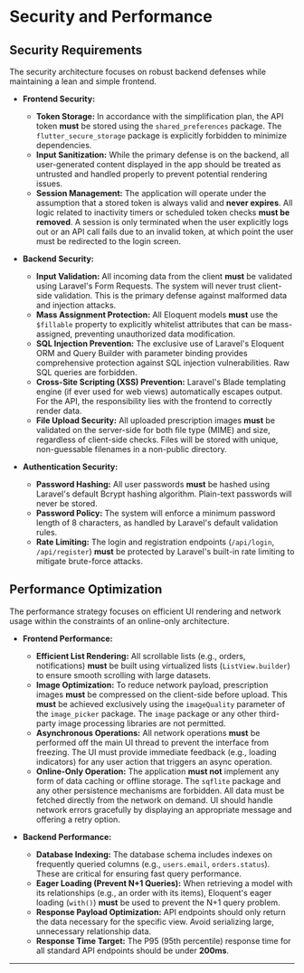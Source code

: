 # Security and Performance

<!--docs/architecture/[title].md-->

## Security Requirements

The security architecture focuses on robust backend defenses while maintaining a lean and simple frontend.

*   **Frontend Security:**
    *   **Token Storage:** In accordance with the simplification plan, the API token **must** be stored using the `shared_preferences` package. The `flutter_secure_storage` package is explicitly forbidden to minimize dependencies.
    *   **Input Sanitization:** While the primary defense is on the backend, all user-generated content displayed in the app should be treated as untrusted and handled properly to prevent potential rendering issues.
    *   **Session Management:** The application will operate under the assumption that a stored token is always valid and **never expires**. All logic related to inactivity timers or scheduled token checks **must be removed**. A session is only terminated when the user explicitly logs out or an API call fails due to an invalid token, at which point the user must be redirected to the login screen.

*   **Backend Security:**
    *   **Input Validation:** All incoming data from the client **must** be validated using Laravel's Form Requests. The system will never trust client-side validation. This is the primary defense against malformed data and injection attacks.
    *   **Mass Assignment Protection:** All Eloquent models **must** use the `$fillable` property to explicitly whitelist attributes that can be mass-assigned, preventing unauthorized data modification.
    *   **SQL Injection Prevention:** The exclusive use of Laravel's Eloquent ORM and Query Builder with parameter binding provides comprehensive protection against SQL injection vulnerabilities. Raw SQL queries are forbidden.
    *   **Cross-Site Scripting (XSS) Prevention:** Laravel's Blade templating engine (if ever used for web views) automatically escapes output. For the API, the responsibility lies with the frontend to correctly render data.
    *   **File Upload Security:** All uploaded prescription images **must** be validated on the server-side for both file type (MIME) and size, regardless of client-side checks. Files will be stored with unique, non-guessable filenames in a non-public directory.

*   **Authentication Security:**
    *   **Password Hashing:** All user passwords **must** be hashed using Laravel's default Bcrypt hashing algorithm. Plain-text passwords will never be stored.
    *   **Password Policy:** The system will enforce a minimum password length of 8 characters, as handled by Laravel's default validation rules.
    *   **Rate Limiting:** The login and registration endpoints (`/api/login`, `/api/register`) **must** be protected by Laravel's built-in rate limiting to mitigate brute-force attacks.

## Performance Optimization

The performance strategy focuses on efficient UI rendering and network usage within the constraints of an online-only architecture.

*   **Frontend Performance:**
    *   **Efficient List Rendering:** All scrollable lists (e.g., orders, notifications) **must** be built using virtualized lists (`ListView.builder`) to ensure smooth scrolling with large datasets.
    *   **Image Optimization:** To reduce network payload, prescription images **must** be compressed on the client-side before upload. This **must** be achieved exclusively using the `imageQuality` parameter of the `image_picker` package. The `image` package or any other third-party image processing libraries are not permitted.
    *   **Asynchronous Operations:** All network operations **must** be performed off the main UI thread to prevent the interface from freezing. The UI must provide immediate feedback (e.g., loading indicators) for any user action that triggers an async operation.
    *   **Online-Only Operation:** The application **must not** implement any form of data caching or offline storage. The `sqflite` package and any other persistence mechanisms are forbidden. All data must be fetched directly from the network on demand. UI should handle network errors gracefully by displaying an appropriate message and offering a retry option.

*   **Backend Performance:**
    *   **Database Indexing:** The database schema includes indexes on frequently queried columns (e.g., `users.email`, `orders.status`). These are critical for ensuring fast query performance.
    *   **Eager Loading (Prevent N+1 Queries):** When retrieving a model with its relationships (e.g., an order with its items), Eloquent's eager loading (`with()`) **must** be used to prevent the N+1 query problem.
    *   **Response Payload Optimization:** API endpoints should only return the data necessary for the specific view. Avoid serializing large, unnecessary relationship data.
    *   **Response Time Target:** The P95 (95th percentile) response time for all standard API endpoints should be under **200ms**.

---
